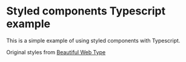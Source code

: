 Styled components Typescript example
====================================

This is a simple example of using styled components with Typescript.

Original styles from [Beautiful Web Type](https://github.com/ubuwaits/beautiful-web-type)